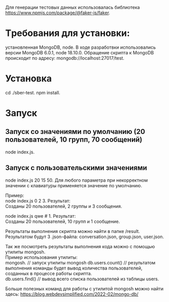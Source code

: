 Для генерации тестовых данных использовалась библиотека https://www.npmjs.com/package/@faker-js/faker.  
# Tребования для установки:  
установленная MongoDB, node. 
В ходе разработвки использовались версии MongoDB 6.0.1, node 18.10.0. 
Обращение скрипта к MongoDB происходит по адресу: mongodb://localhost:27017/test. 
# Установка
cd ./sber-test. 
npm install. 
# Запуск
## Запуск со значениями по умолчанию (20 пользователей, 10 групп, 70 сообщений)
node index.js. 
## Запуск с пользовательскими значениями
node index.js 20 15 50. 
Для любого параметра при некорректном значении с клавиатуры применяется значение по умолчанию. 
  
Пример:  
node index.js 0 2 3. 
Результат:  
Созданы 20 пользователей, 2 группы и 3 сообщения. 
  
node index.js qwe # 1. 
Результат:  
Созданы 20 пользователей, 10 групп и 1 сообщение. 
  
Результаты выполнения скрипта можно найти в папке /result. 
Результатом будут 3 .json-файла: conversation.json, group.json, user.json.
  
Так же посмотреть результаты выполнения кода можно с помощью утилиты mongosh.  
Пример использования утилиты:  
mongosh. // запуск утилиты mongosh
db.users.count() // результатом выполнения команды будет вывод количества пользователей, созданных в процессе работы скрипта.  
db.users.find() // вывод всего списка пользователей из таблицы users. 
  
Больше полезных команд для работы с утилитой mongosh можно найти здесь: https://blog.webdevsimplified.com/2022-02/mongo-db/
